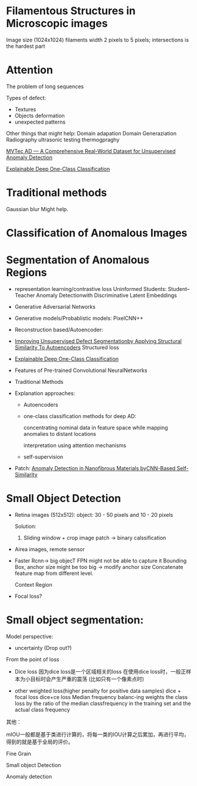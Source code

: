 Filamentous Structures in Microscopic images
======
 Image size (1024x1024) filaments width 2 pixels to 5 pixels; intersections is the hardest part
 

Attention
=====
The problem of long sequences 


Types of defect:
 * Textures
 * Objects deformation
 * unexpected patterns
 
Other things that might help:
 Domain adapation 
 Domain Generaziation
 Radiography
 ultrasonic testing
 thermogpraghy
 
 


[MVTec AD — A Comprehensive Real-World Dataset for Unsupervised Anomaly Detection](https://openaccess.thecvf.com/content_CVPR_2019/papers/Bergmann_MVTec_AD_--_A_Comprehensive_Real-World_Dataset_for_Unsupervised_Anomaly_CVPR_2019_paper.pdf)

[Explainable Deep One-Class Classification](https://arxiv.org/pdf/2007.01760.pdf)

Traditional methods
=======
Gaussian blur Might help.


Classification of Anomalous Images
=======


Segmentation of Anomalous Regions
=======
* representation learning/contrastive loss
   Uninformed  Students:  Student–Teacher  Anomaly  Detectionwith  Discriminative  Latent  Embeddings
   
* Generative Adversarial Networks

* Generative models/Probablistic models:
   PixelCNN++

* Reconstruction based/Autoencoder:
 * [Improving  Unsupervised  Defect  Segmentationby  Applying  Structural  Similarity  To  Autoencoders](https://arxiv.org/pdf/1807.02011.pdf)
   Structured loss
 * [Explainable Deep One-Class Classification](https://arxiv.org/pdf/2007.01760.pdf)
 

* Features of Pre-trained Convolutional NeuralNetworks
  


* Traditional Methods 

* Explanation approaches:
  * Autoencoders  
  
  * one-class classification methods for deep AD:

     concentrating nominal data in feature space while mapping anomalies to distant locations
     
     interpretation using attention mechanisms
     
  * self-supervision
  
* Patch:
  [Anomaly Detection in Nanofibrous Materials byCNN-Based Self-Similarity](file:///tmp/mozilla_yi0/sensors-18-00209-v2.pdf)
  
Small Object Detection
=======

 * Retina images (512x512):
   object: 30 - 50 pixels and 10 - 20 pixels
   
   Solution:
    1. Sliding window + crop image patch -> binary calssification
    
 * Airea images, remote sensor
  * Faster Rcnn-> big objecT
    FPN might not be able to capture it
    Bounding Box, anchor size might be too big -> modify anchor size 
    Concatenate feature map from different level.
    
    Context Region
    
 * Focal loss?
 
Small object segmentation:
======
Model perspective:
 * uncertainty (Drop out?)
 
From the point of loss
 * Dice loss
   因为dice loss是一个区域相关的loss
   在使用dice loss时，一般正样本为小目标时会产生严重的震荡 (比如只有一个像素点时)
   
 * other weighted loss(higher penalty for positive data samples)
   dice + focal loss
   dice+ce loss
   Median frequency balanc-ing weights the class loss by the ratio of the median classfrequency in the training set and the actual class frequency

其他：

 mIOU一般都是基于类进行计算的，将每一类的IOU计算之后累加，再进行平均，得到的就是基于全局的评价。
 
Fine Grain

Small object Detection

Anomaly detection
